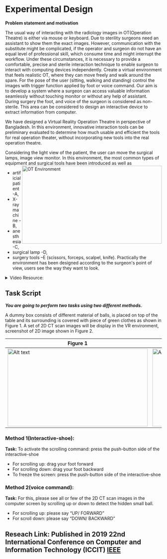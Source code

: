 # Experimental Design
**Problem statement and motivation** 

The usual way of interacting with the radiology images in OT(Operation Theatre) is either via mouse or keyboard. Due to sterility surgeons need an assistant to show them the exact images. However, communication with the substitute might be complicated, if the operator and surgeon do not have an equal level of professional skill, which consume time and might interrupt the workflow. Under these circumstances, it is necessary to provide a comfortable, precise and sterile interaction technique to enable surgeon to interact with computing devices independently. Create a virtual environment that feels realistic OT, where they can move freely and walk around the spare. For the pose of the user (sitting, walking and standing) control the images with trigger function applied by foot or voice command. Our aim is to develop a system where a surgeon can access valuable information seamlessly without touching monitor or without any help of assistant. During surgery the foot, and voice of the surgeon is considered as non-sterile. This area can be considered to design an interactive device to extract information from computer. 

We have designed a Virtual Reality Operation Theatre in perspective of Bangladesh. In  this environment, innovative interaction tools can be preliminary evaluated to determine how much usable and efficient the tools for real operation theater, without incorporating new tools into the real operation theatre. 

Considering the light view of the patient, the user can move the surgical lamps, image view monitor. In this environment, the most common types of equipment and surgical tools have been introduced as well as
<img align="right" alt ="OT Environment" width="450" height="250" src="https://raw.githubusercontent.com/anuproy/Voice-and-Food-based-interaction-for-Navigating-2D-Radio-logical-image-in-the-VR-in-Unity/master/Image/OT%20Environment.png">
* artificial patient -A,
* X-ray machine -B, 
* anesthesia -C,
* surgical lamp -D,
* surgery tools –E (scissors, forceps, scalpel, knife).
Practically the environment has been designed according to the surgeon's point of view, users see the way they want to look.



<details><summary>Video Resource:</summary>
<p>

| 1. Operation Theatre Room | 2. Voice Command | 3. Foot-Based |
| --- | --- | --- |
| [See on YouTube](https://youtu.be/J-Cj34Edk6U) [![OT Room Command](https://img.youtube.com/vi/J-Cj34Edk6U/1.jpg)](https://youtu.be/J-Cj34Edk6U) | [See on YouTube](https://youtu.be/iLQDs32sj8Q) [![Voice Command](https://img.youtube.com/vi/iLQDs32sj8Q/1.jpg)](https://youtu.be/iLQDs32sj8Q) | [See on YouTube](https://youtu.be/4YYAUGX2i8I) [![Footbased](https://img.youtube.com/vi/4YYAUGX2i8I/1.jpg)](https://youtu.be/4YYAUGX2i8I)

</p>
</details>

## Task Script
***You are going to perform two tasks using two different methods.***

A dummy box consists of different material of balls, is placed on top of the table and its surrounding is covered with piece of green clothes as shown in Figure 1.
A set of 2D CT scan images will be display in the VR environment, screenshot of 2D image shown in Figure 2.

| Figure 1 | Figure 2 |
| --- | --- |
| <img alt="Alt text" width="450" height="250" src="https://raw.githubusercontent.com/anuproy/Voice-and-Food-based-interaction-for-Navigating-2D-Radio-logical-image-in-the-VR-in-Unity/master/Image/Dummy%20Box.png" title="Figure 1"> | <img alt="Alt text" width="450" height="250" src="https://raw.githubusercontent.com/anuproy/Voice-and-Food-based-interaction-for-Navigating-2D-Radio-logical-image-in-the-VR-in-Unity/master/Image/RadioLogical%20Image.png" title="Figure 2">


### Method 1(Interactive-shoe):

**Task:** 
To activate the scrolling command: press the push-button side of the interactive-shoe
* For scrolling up: drag your foot forward
* For scrolling down: drag your foot backward
* To freeze the screen: press the push-button side of the interactive-shoe

### Method 2(voice command):
**Task:**  For this, please see all or few of the 2D CT scan images in the computer screen by scrolling up or down to detect the hidden small ball.
* For scrolling up:  please say “UP/ FORWARD” 
* For scroll down: please say “DOWN/ BACKWARD”


## **Reseach Link**: Published in 2019 22nd International Conference on Computer and Information Technology (ICCIT) [IEEE](https://ieeexplore.ieee.org/abstract/document/9038175)


